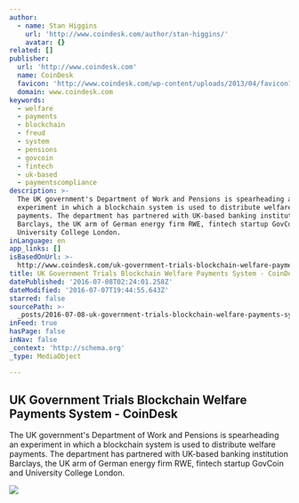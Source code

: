 ```yaml
---
author:
  - name: Stan Higgins
    url: 'http://www.coindesk.com/author/stan-higgins/'
    avatar: {}
related: []
publisher:
  url: 'http://www.coindesk.com'
  name: CoinDesk
  favicon: 'http://www.coindesk.com/wp-content/uploads/2013/04/favicon1.ico?b6542b'
  domain: www.coindesk.com
keywords:
  - welfare
  - payments
  - blockchain
  - freud
  - system
  - pensions
  - govcoin
  - fintech
  - uk-based
  - paymentscompliance
description: >-
  The UK government's Department of Work and Pensions is spearheading an
  experiment in which a blockchain system is used to distribute welfare
  payments. The department has partnered with UK-based banking institution
  Barclays, the UK arm of German energy firm RWE, fintech startup GovCoin and
  University College London.
inLanguage: en
app_links: []
isBasedOnUrl: >-
  http://www.coindesk.com/uk-government-trials-blockchain-welfare-payments-system/
title: UK Government Trials Blockchain Welfare Payments System - CoinDesk
datePublished: '2016-07-08T02:24:01.258Z'
dateModified: '2016-07-07T19:44:55.643Z'
starred: false
sourcePath: >-
  _posts/2016-07-08-uk-government-trials-blockchain-welfare-payments-system-co.md
inFeed: true
hasPage: false
inNav: false
_context: 'http://schema.org'
_type: MediaObject

---
```

<article style=""><h1>UK Government Trials Blockchain Welfare Payments System - CoinDesk</h1><p>The UK government's Department of Work and Pensions is spearheading an experiment in which a blockchain system is used to distribute welfare payments. The department has partnered with UK-based banking institution Barclays, the UK arm of German energy firm RWE, fintech startup GovCoin and University College London.</p><img src="http://media.coindesk.com/2016/07/UK.jpg" /></article>